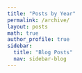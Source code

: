 ```yaml
---
title: "Posts by Year"
permalink: /archive/
layout: posts
math: true
author_profile: true
sidebar:
  title: "Blog Posts"
  nav: sidebar-blog
---
```

